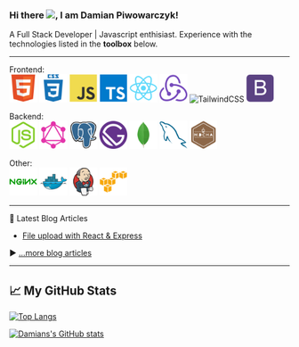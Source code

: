 ### Hi there <img src="https://raw.githubusercontent.com/MartinHeinz/MartinHeinz/master/wave.gif" width="30px">, I am Damian Piwowarczyk!

A Full Stack Developer | Javascript enthisiast. Experience with the technologies listed in the **toolbox** below.

---

Frontend:
<br/>
<img src="https://github.com/devicons/devicon/blob/master/icons/html5/html5-original.svg" alt="HTML" width="50" height="50"/>
<img src="https://github.com/devicons/devicon/blob/master/icons/css3/css3-plain-wordmark.svg" alt="CSS" width="50" height="50"/>
<img src="https://github.com/devicons/devicon/blob/master/icons/javascript/javascript-original.svg" alt="JavaScript" width="50" height="50"/>
<img src="https://github.com/devicons/devicon/blob/master/icons/typescript/typescript-plain.svg" alt="TypeScript" width="50" height="50"/>
<img src="https://github.com/devicons/devicon/blob/master/icons/react/react-original.svg" alt="React" width="50" height="50" />
<img src="https://github.com/devicons/devicon/blob/master/icons/redux/redux-original.svg" alt="Redux" width="50" height="50" />
<img src="https://cdn.worldvectorlogo.com/logos/tailwindcss.svg" alt="TailwindCSS" width="50" height="50"/> 
<img src="https://github.com/devicons/devicon/blob/master/icons/bootstrap/bootstrap-plain.svg" width="50" height="50"/>

Backend:
<br/>
<img src="https://github.com/devicons/devicon/blob/master/icons/nodejs/nodejs-plain.svg" width="50" height="50"/>
<img src="https://github.com/devicons/devicon/blob/master/icons/graphql/graphql-plain.svg" width="50" height="50"/>
<img src="https://github.com/devicons/devicon/blob/master/icons/postgresql/postgresql-original.svg" alt="PostgreSQL" width="50" height="50"/>
<img src="https://github.com/devicons/devicon/blob/master/icons/gatsby/gatsby-original.svg" width="50" height="50"/>
<img src="https://github.com/devicons/devicon/blob/master/icons/mongodb/mongodb-original.svg" alt="MongoDB" width="50" height="50"/>
<img src="https://github.com/devicons/devicon/blob/master/icons/mysql/mysql-original.svg" alt="MySQL" width="50" height="50"/>
<img src="https://github.com/devicons/devicon/blob/master/icons/mocha/mocha-plain.svg" alt="Mocha" width="50" height="50"/>

Other:
<br/>
<img src="https://github.com/devicons/devicon/blob/master/icons/nginx/nginx-original.svg" width="50" height="50"/>
<img src="https://github.com/devicons/devicon/blob/master/icons/docker/docker-original.svg" width="50" height="50"/>
<img src="https://github.com/devicons/devicon/blob/master/icons/jenkins/jenkins-original.svg" width="50" height="50"/>
<img src="https://github.com/devicons/devicon/blob/master/icons/amazonwebservices/amazonwebservices-original.svg" width="50" height="50"/>

---

📘 Latest Blog Articles

<!-- BLOG-POST-LIST:START -->
- [File upload with React & Express](https://dev.to/przpiw/file-upload-with-react-nodejs-2ho7)

<!-- BLOG-POST-LIST:END -->

▶ [...more blog articles](https://dev.to/przpiw)

---

## &#x1f4c8; My GitHub Stats

[![Top Langs](https://github-readme-stats.vercel.app/api/top-langs/?username=przpiw&hide=java,html,css&theme=radical&layout=compact)](https://github.com/przpiw/github-readme-stats)

[![Damians's GitHub stats](https://github-readme-stats.vercel.app/api?username=przpiw&theme=radical&count_private=true&show_icons=true)](https://github.com/przpiw/github-readme-stats)




